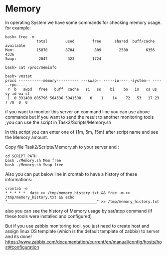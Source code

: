 # Memory

In operating System we have some commands for checking memory usage.
for example:

```
bash> free -m
              total        used        free      shared  buff/cache   available
Mem:          15870        8704         809        2580        6356        4336
Swap:          2047         323        1724
```
```
bash> cat /proc/meminfo
```
```
bash> vmstat 
procs -----------memory---------- ---swap-- -----io---- -system-- ------cpu-----
 r  b   swpd   free   buff  cache   si   so    bi    bo   in   cs us sy id wa st
 1  0 331400 805796 564536 5941508    0    1    14    72   53   17 23  7 70  0  0
```

if you want to monitor this server on command line you can use above commands but if you want to send the result to another monitoring tools ,you can use the script in Task2/Scripts/Memory.sh 

In this script you can enter one of {1m, 5m, 15m} after script name and see the Memory amount.

Copy file Task2/Scripts/Memory.sh to your server and :
```
cd SCRIPT_PATH
bash ./Memory.sh Mem free
bash ./Memory.sh Swap free
```
Also you can put below line in crontab to have a history of these informations:

```
crontab -e
* * * * *  date >> /tmp/memory_history.txt && free -m >> /tmp/memory_history.txt && echo "________________________________________" >> /tmp/memory_history.txt
```

also you can see the history of Memory usage by sar/atop command (if these tools were installed and configured)

But if you use zabbix monitoring tool, you just need to create host and assign linux OS template (which is the default template of zabbix) to server and its done!
<https://www.zabbix.com/documentation/current/en/manual/config/hosts/host#configuration>
